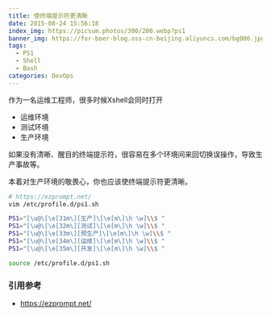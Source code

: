```yaml
---
title: 使终端提示符更清晰
date: 2015-08-24 15:56:18
index_img: https://picsum.photos/300/200.webp?ps1
banner_img: https://for-boer-blog.oss-cn-beijing.aliyuncs.com/bg006.jpg
tags:
  - PS1
  - Shell
  - Bash
categories: DevOps
---
```

作为一名运维工程师，很多时候Xshell会同时打开
- 运维环境
- 测试环境
- 生产环境

如果没有清晰、醒目的终端提示符，很容易在多个环境间来回切换误操作，导致生产事故等。

本着对生产环境的敬畏心，你也应该使终端提示符更清晰。

<!-- more -->

```bash
# https://ezprompt.net/
vim /etc/profile.d/ps1.sh

PS1="[\u@\[\e[31m\][生产]\[\e[m\]\h \w]\\$ "
PS1="[\u@\[\e[32m\][测试]\[\e[m\]\h \w]\\$ "
PS1="[\u@\[\e[33m\][预生产]\[\e[m\]\h \w]\\$ "
PS1="[\u@\[\e[34m\][运维]\[\e[m\]\h \w]\\$ "
PS1="[\u@\[\e[35m\][开发]\[\e[m\]\h \w]\\$ "

source /etc/profile.d/ps1.sh
```

### 引用参考
- https://ezprompt.net/